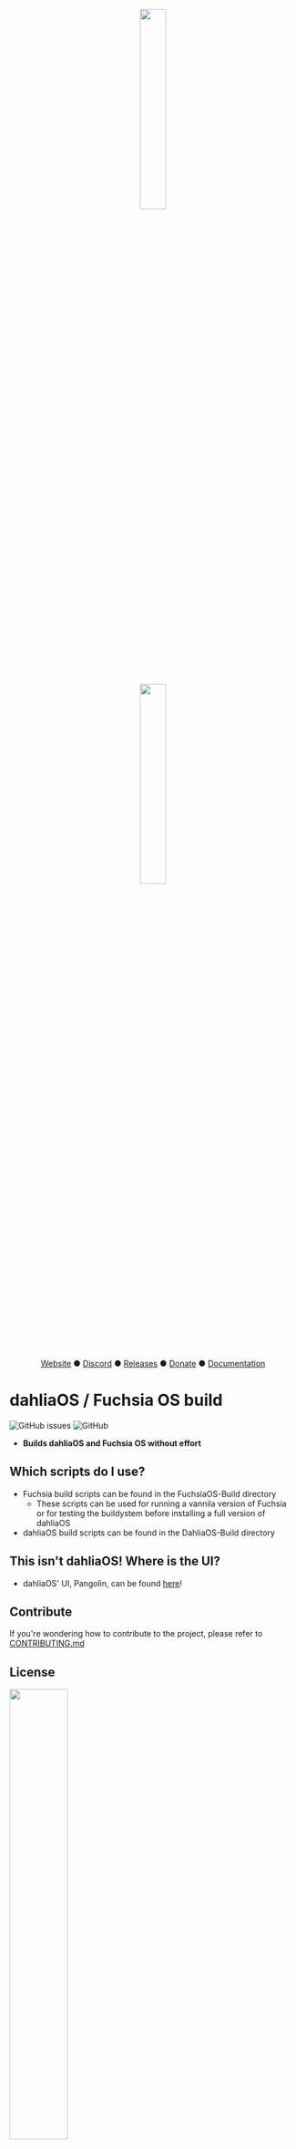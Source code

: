 <p align="center">
  <img width="30%" src="https://raw.githubusercontent.com/dahliaOS/brand/master/dahliaOS/svg/logotypewhitetext.svg#gh-dark-mode-only"
  
</p>
  
<p align="center">
  <img width="30%" src="https://github.com/dahliaOS/brand/blob/master/dahliaOS/svg/logotypeblacktext.svg#gh-light-mode-only"
  
</p>
<p align="center">
<a href="https://dahliaos.io">Website</a> ●
<a href="https://discord.gg/7qVbJHR">Discord</a> ●
<a href="https://github.com/dahliaos/releases/releases">Releases</a> ●
<a href="https://paypal.me/officialdahliaos">Donate</a> ●
<a href="https://github.com/dahliaos/documentation">Documentation</a>

# dahliaOS / Fuchsia OS build
![GitHub issues](https://img.shields.io/github/issues/dahliaos/dahlia-os-build?color=brightgreen)
![GitHub](https://img.shields.io/github/license/dahliaos/dahlia-os-build?color=bright-green)

 - **Builds dahliaOS and Fuchsia OS without effort**

## Which scripts do I use?

- Fuchsia build scripts can be found in the FuchsiaOS-Build directory
  - These scripts can be used for running a vannila version of Fuchsia or for testing the buildystem before installing a full version of dahliaOS
- dahliaOS build scripts can be found in the DahliaOS-Build directory

## This isn't dahliaOS! Where is the UI?

- dahliaOS' UI, Pangolin, can be found [here](http://github.com/dahliaos/pangolin-desktop)!

## Contribute

If you're wondering how to contribute to the project, please refer to [CONTRIBUTING.md](../CONTRIBUTING.md)

## License
<p align="left">
  <img width="45%" src="https://raw.githubusercontent.com/dahliaOS/brand/master/dahliaOS/svg/logotypewhitetext.svg#gh-dark-mode-only"
  
</p>
  
<p align="left">
  <img width="45%" src="https://github.com/dahliaOS/brand/blob/master/dahliaOS/svg/logotypeblacktext.svg#gh-light-mode-only"
  
</p>
Copyright @ 2019-2022 The dahliaOS Authors contact@dahliaos.io

This project is licensed under the [Apache 2.0 license](/LICENSE)
